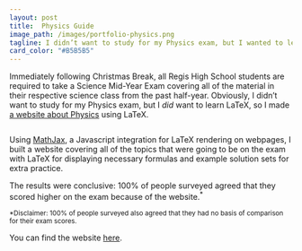 ```yaml
---
layout: post
title:  Physics Guide
image_path: /images/portfolio-physics.png
tagline: I didn’t want to study for my Physics exam, but I wanted to learn LaTeX, so I made this instead
card_color: "#B5B5B5"
---
```


Immediately following Christmas Break, all Regis High School students are required to take a Science Mid-Year Exam covering all of the material in their respective science class from the past half-year. Obviously, I didn’t want to study for my Physics exam, but I *did* want to learn LaTeX, so I made [a website about Physics][physics-midyear-guide] using LaTeX.

<img src="">

Using [MathJax][mathjax-website], a Javascript integration for LaTeX rendering on webpages, I built a website covering all of the topics that were going to be on the exam with LaTeX for displaying necessary formulas and example solution sets for extra practice.

The results were conclusive: 100% of people surveyed agreed that they scored higher on the exam because of the website.<sup>*</sup>

<sup>*Disclaimer: 100% of people surveyed also agreed that they had no basis of comparison for their exam scores.</sup>

You can find the website [here][physics-midyear-guide].

[mathjax-website]:       https://www.mathjax.org/
[physics-midyear-guide]: http://zacharyespiritu.com/physics-midyear
